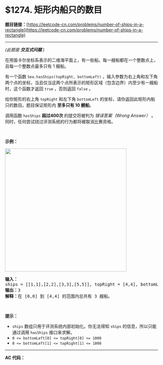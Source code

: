 # $1274. 矩形内船只的数目

**题目链接：**[https://leetcode-cn.com/problems/number-of-ships-in-a-rectangle](https://leetcode-cn.com/problems/number-of-ships-in-a-rectangle)

---

<div class="content__1Y2H">
 <div class="notranslate">
  <p><em>(此题是 <strong>交互式问题&nbsp;</strong>)</em></p> 
  <p>在用笛卡尔坐标系表示的二维海平面上，有一些船。每一艘船都在一个整数点上，且每一个整数点最多只有 1 艘船。</p> 
  <p>有一个函数&nbsp;<code>Sea.hasShips(topRight, bottomLeft)</code>&nbsp;，输入参数为右上角和左下角两个点的坐标，当且仅当这两个点所表示的矩形区域（包含边界）内至少有一艘船时，这个函数才返回&nbsp;<code>true</code>&nbsp;，否则返回&nbsp;<code>false</code> 。</p> 
  <p>给你矩形的右上角&nbsp;<code>topRight</code> 和左下角&nbsp;<code>bottomLeft</code> 的坐标，请你返回此矩形内船只的数目。题目保证矩形内&nbsp;<strong>至多只有 10 艘船</strong>。</p> 
  <p>调用函数&nbsp;<code>hasShips</code>&nbsp;<strong>超过400次&nbsp;</strong>的提交将被判为&nbsp;<em>错误答案（Wrong Answer）</em>&nbsp;。同时，任何尝试绕过评测系统的行为都将被取消比赛资格。</p> 
  <p>&nbsp;</p> 
  <p><strong>示例：</strong></p> 
  <p><img style="height: 404px; width: 400px;" src="../aliyun-lc-upload/uploads/2019/11/30/1445_example_1.png" alt=""></p> 
  <pre class="language-text"><strong>输入：</strong>
ships = [[1,1],[2,2],[3,3],[5,5]], topRight = [4,4], bottomLeft = [0,0]
<strong>输出：</strong>3
<strong>解释：</strong>在 [0,0] 到 [4,4] 的范围内总共有 3 艘船。
</pre> 
  <p>&nbsp;</p> 
  <p><strong>提示：</strong></p> 
  <ul> 
   <li><code>ships</code>&nbsp;数组只用于评测系统内部初始化。你无法得知&nbsp;<code>ships</code>&nbsp;的信息，所以只能通过调用&nbsp;<code>hasShips</code>&nbsp;接口来求解。</li> 
   <li><code>0 &lt;=&nbsp;bottomLeft[0]&nbsp;&lt;= topRight[0]&nbsp;&lt;= 1000</code></li> 
   <li><code>0 &lt;=&nbsp;bottomLeft[1]&nbsp;&lt;= topRight[1]&nbsp;&lt;= 1000</code></li> 
  </ul> 
 </div>
</div>

---

**AC 代码：**

```java

```